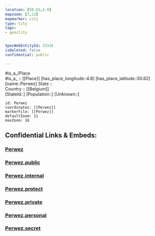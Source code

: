 ```yaml
---
location: [50.62,4.8] 
mapzoom: [7,12] 
mapmarker: city 
type: City
tags:
- geo/City


SpocWebEntityId: 33316
isDeleted: false
confidential: public

---
```

#is_a_/Place  
#is_a_ :: [[Place]] 
[has_place_longitude::4.8] 
[has_place_latitude::50.62] 
[name::Perwez] 
State ::  
Country :: [[Belgium]]  
[StateId::] 
[Population::] 
[Unknown::] 


```leaflet
id: Perwez
coordinates: [[Perwez]] 
markerFile: [[Perwez]] 
defaultZoom: 11 
maxZoom: 18
```


## Confidential Links & Embeds: 

### [Perwez](/_Standards/Earth/Continent/Europe/Europe~West/Belgium/Regions~Belgium/Wallonie/counties~Wallonie/Walloon_Brabant/City/Perwez.md) 

### [Perwez.public](/_public/Earth/Continent/Europe/Europe~West/Belgium/Regions~Belgium/Wallonie/counties~Wallonie/Walloon_Brabant/City/Perwez.public.md) 

### [Perwez.internal](/_internal/Earth/Continent/Europe/Europe~West/Belgium/Regions~Belgium/Wallonie/counties~Wallonie/Walloon_Brabant/City/Perwez.internal.md) 

### [Perwez.protect](/_protect/Earth/Continent/Europe/Europe~West/Belgium/Regions~Belgium/Wallonie/counties~Wallonie/Walloon_Brabant/City/Perwez.protect.md) 

### [Perwez.private](/_private/Earth/Continent/Europe/Europe~West/Belgium/Regions~Belgium/Wallonie/counties~Wallonie/Walloon_Brabant/City/Perwez.private.md) 

### [Perwez.personal](/_personal/Earth/Continent/Europe/Europe~West/Belgium/Regions~Belgium/Wallonie/counties~Wallonie/Walloon_Brabant/City/Perwez.personal.md) 

### [Perwez.secret](/_secret/Earth/Continent/Europe/Europe~West/Belgium/Regions~Belgium/Wallonie/counties~Wallonie/Walloon_Brabant/City/Perwez.secret.md)

